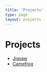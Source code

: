 ```yaml
---
title: 'Projects'
type: page
layout: projects
---
```


# Projects

- [Jigsaw](https://otbeaumont.me/project/jigsaw/)
- [Camefrog](https://otbeaumont.me/project/camefrog/)
